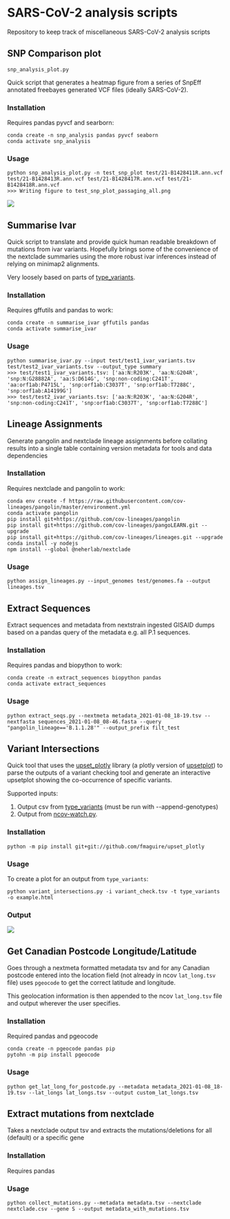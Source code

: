 # SARS-CoV-2 analysis scripts

Repository to keep track of miscellaneous SARS-CoV-2 analysis scripts


## SNP Comparison plot

    snp_analysis_plot.py

Quick script that generates a heatmap figure from a series of SnpEff annotated freebayes generated VCF files (ideally SARS-CoV-2).  

### Installation

Requires pandas pyvcf and searborn:
    
    conda create -n snp_analysis pandas pyvcf seaborn
    conda activate snp_analysis

### Usage

    python snp_analysis_plot.py -n test_snp_plot test/21-B1428411R.ann.vcf test/21-B1428413R.ann.vcf test/21-B1428417R.ann.vcf test/21-B1428418R.ann.vcf
    >>> Writing figure to test_snp_plot_passaging_all.png

![](./test/test_snp_plot_passaging_all.png)

## Summarise Ivar

Quick script to translate and provide quick human readable breakdown of 
mutations from ivar variants.  Hopefully brings some of the convenience of
the nextclade summaries using the more robust ivar inferences instead of
relying on minimap2 alignments.

Very loosely based on parts of [type_variants](github.com/cov-ert/type_variants).

### Installation

Requires gffutils and pandas to work:

    conda create -n summarise_ivar gffutils pandas
    conda activate summarise_ivar

### Usage

    python summarise_ivar.py --input test/test1_ivar_variants.tsv test/test2_ivar_variants.tsv --output_type summary
    >>> test/test1_ivar_variants.tsv: ['aa:N:R203K', 'aa:N:G204R', 'snp:N:G28882A', 'aa:S:D614G', 'snp:non-coding:C241T', 'aa:orf1ab:P4715L', 'snp:orf1ab:C3037T', 'snp:orf1ab:T7288C', 'snp:orf1ab:A14199G']
    >>> test/test2_ivar_variants.tsv: ['aa:N:R203K', 'aa:N:G204R', 'snp:non-coding:C241T', 'snp:orf1ab:C3037T', 'snp:orf1ab:T7288C']


## Lineage Assignments

Generate pangolin and nextclade lineage assignments before collating results
into a single table containing version metadata for tools and data dependencies

### Installation

Requires nextclade and pangolin to work:

    conda env create -f https://raw.githubusercontent.com/cov-lineages/pangolin/master/environment.yml
    conda activate pangolin
    pip install git+https://github.com/cov-lineages/pangolin
    pip install git+https://github.com/cov-lineages/pangoLEARN.git --upgrade
    pip install git+https://github.com/cov-lineages/lineages.git --upgrade
    conda install -y nodejs 
    npm install --global @neherlab/nextclade

### Usage 

    python assign_lineages.py --input_genomes test/genomes.fa --output lineages.tsv

## Extract Sequences

Extract sequences and metadata from nextstrain ingested GISAID dumps based on a 
pandas query of the metadata e.g. all P.1 sequences.

### Installation

Requires pandas and biopython to work:
    
    conda create -n extract_sequences biopython pandas
    conda activate extract_sequences

### Usage

    python extract_seqs.py --nextmeta metadata_2021-01-08_18-19.tsv --nextfasta sequences_2021-01-08_08-46.fasta --query "pangolin_lineage=='B.1.1.28'" --output_prefix filt_test 

 
## Variant Intersections

Quick tool that uses the [upset_plotly](https://github.com/fmaguire/upset_plotly) 
library (a plotly version of [upsetplot](https://pypi.org/project/UpSetPlot/))
to parse the outputs of a variant checking tool and generate an interactive
upsetplot showing the co-occurrence of specific variants.

Supported inputs:

1. Output csv from [type_variants](https://github.com/cov-ert/type_variants) (must be run with --append-genotypes)
2. Output from [ncov-watch.py](https://github.com/jts/ncov-random-scripts).

### Installation
    
    python -m pip install git+git://github.com/fmaguire/upset_plotly

### Usage

To create a plot for an output from `type_variants`:
   
    python variant_intersections.py -i variant_check.tsv -t type_variants -o example.html 

### Output

![](data/example.png)

## Get Canadian Postcode Longitude/Latitude

Goes through a nextmeta formatted metadata tsv and for any Canadian postcode
entered into the location field (not already in ncov `lat_long.tsv` file) 
uses `pgeocode` to get the correct latitude and longitude.

This geolocation information is then appended to the ncov `lat_long.tsv` file
and output wherever the user specifies.

### Installation

Required pandas and pgeocode
    
    conda create -n pgeocode pandas pip
    pytohn -m pip install pgeocode

### Usage 

    python get_lat_long_for_postcode.py --metadata metadata_2021-01-08_18-19.tsv --lat_longs lat_longs.tsv --output custom_lat_longs.tsv


## Extract mutations from nextclade

Takes a nextclade output tsv and extracts the mutations/deletions for all (default) or a specific gene

### Installation

Requires pandas 

### Usage 

    python collect_mutations.py --metadata metadata.tsv --nextclade nextclade.csv --gene S --output metadata_with_mutations.tsv


